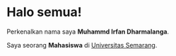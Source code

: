 # Halo semua! 

Perkenalkan nama saya **Muhammd Irfan Dharmalanga**.<br>

Saya seorang **Mahasiswa** di [Universitas Semarang](https://usm.ac.id/id/).<br>

